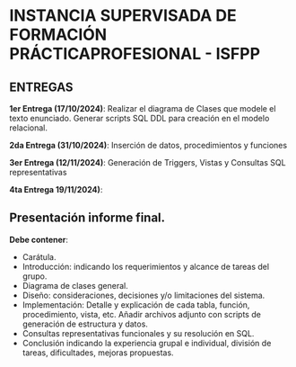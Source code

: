 # INSTANCIA SUPERVISADA DE FORMACIÓN PRÁCTICAPROFESIONAL - ISFPP

## ENTREGAS

**1er Entrega (17/10/2024)**:
Realizar el diagrama de Clases que modele el texto enunciado.
Generar scripts SQL DDL para creación en el modelo relacional.

**2da Entrega (31/10/2024)**:
Inserción de datos, procedimientos y funciones

**3er Entrega (12/11/2024)**:
Generación de Triggers, Vistas y Consultas SQL representativas

**4ta Entrega 19/11/2024)**:

## Presentación informe final. 
**Debe contener**:
- Carátula.
- Introducción: indicando los requerimientos y alcance de tareas del grupo.
- Diagrama de clases general.
- Diseño: consideraciones, decisiones y/o limitaciones del sistema.
- Implementación: Detalle y explicación de cada tabla, función, procedimiento,
vista, etc. Añadir archivos adjunto con scripts de generación de estructura y
datos.
- Consultas representativas funcionales y su resolución en SQL.
- Conclusión indicando la experiencia grupal e individual, división de tareas,
dificultades, mejoras propuestas.
